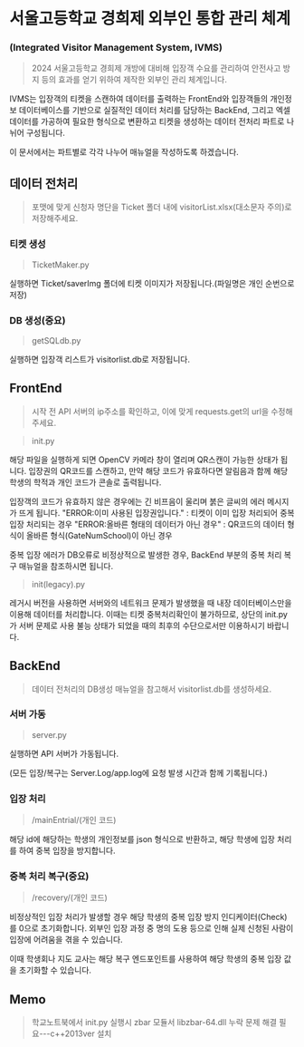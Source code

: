 
# 서울고등학교 경희제 외부인 통합 관리 체계
### (Integrated Visitor Management System, IVMS)


> 2024 서울고등학교 경희제 개방에 대비해 입장객 수요를 관리하여 안전사고 방지 등의 효과를 얻기 위하여 제작한 외부인 관리 체계입니다. 


IVMS는 입장객의 티켓을 스캔하여 데이터를 출력하는 FrontEnd와 
입장객들의 개인정보 데이터베이스를 기반으로 실질적인 데이터 처리를 담당하는 BackEnd,
그리고 엑셀 데이터를 가공하여 필요한 형식으로 변환하고 티켓을 생성하는 데이터 전처리 파트로 나뉘어 구성됩니다.

이 문서에서는 파트별로 각각 나누어 매뉴얼을 작성하도록 하겠습니다.


## 데이터 전처리


> 포맷에 맞게 신청자 명단을 Ticket 폴더 내에 visitorList.xlsx(대소문자 주의)로 저장해주세요.



### 티켓 생성


> TicketMaker.py


실행하면 Ticket/saverImg 폴더에 티켓 이미지가 저장됩니다.(파일명은 개인 순번으로 저장)


### DB 생성(중요)


> getSQLdb.py

실행하면 입장객 리스트가 visitorlist.db로 저장됩니다.



## FrontEnd


> 시작 전 API 서버의 ip주소를 확인하고, 이에 맞게 requests.get의 url을 수정해주세요.


> init.py


해당 파일을 실행하게 되면 OpenCV 카메라 창이 열리며 QR스캔이 가능한 상태가 됩니다. 
입장권의 QR코드를 스캔하고, 만약 해당 코드가 유효하다면 알림음과 함께 해당 학생의 학적과 개인 코드가 콘솔로 출력됩니다.


입장객의 코드가 유효하지 않은 경우에는 긴 비프음이 울리며 붉은 글씨의 에러 메시지가 뜨게 됩니다.
 "ERROR:이미 사용된 입장권입니다." : 티켓이 이미 입장 처리되어 중복 입장 처리되는 경우
 "ERROR:올바른 형태의 데이터가 아닌 경우" : QR코드의 데이터 형식이 올바른 형식(GateNumSchool)이 아닌 경우


중복 입장 에러가 DB오류로 비정상적으로 발생한 경우, BackEnd 부분의 중복 처리 복구 매뉴얼을 참조하시면 됩니다.


> init(legacy).py


레거시 버전을 사용하면 서버와의 네트워크 문제가 발생했을 때 내장 데이터베이스만을 이용해 데이터를 처리합니다.
이때는 티켓 중복처리확인이 불가하므로, 상단의 init.py가 서버 문제로 사용 불능 상태가 되었을 때의 최후의 수단으로서만 이용하시기 바랍니다.



## BackEnd


> 데이터 전처리의 DB생성 매뉴얼을 참고해서 visitorlist.db를 생성하세요.

### 서버 가동


> server.py


실행하면 API 서버가 가동됩니다. 


(모든 입장/복구는 Server.Log/app.log에 요청 발생 시간과 함께 기록됩니다.)

### 입장 처리


> /mainEntrial/<id>(개인 코드)


해당 id에 해당하는 학생의 개인정보를 json 형식으로 반환하고, 해당 학생에 입장 처리를 하여 중복 입장을 방지합니다.


### 중복 처리 복구(중요)


> /recovery/<id>(개인 코드)


비정상적인 입장 처리가 발생할 경우 해당 학생의 중복 입장 방지 인디케이터(Check)를 0으로 초기화합니다.
외부인 입장 과정 중 명의 도용 등으로 인해 실제 신청된 사람이 입장에 어려움을 겪을 수 있습니다. 

이때 학생회나 지도 교사는 해당 복구 엔드포인트를 사용하여 해당 학생의 중복 입장 값을 초기화할 수 있습니다.



## Memo 
> 학교노트북에서 init.py 실행시 zbar 모듈서 libzbar-64.dll 누락 문제 해결 필요---c++2013ver 설치
